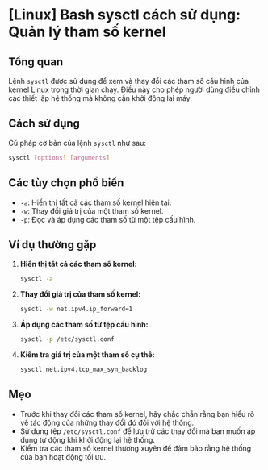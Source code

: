 # [Linux] Bash sysctl cách sử dụng: Quản lý tham số kernel

## Tổng quan
Lệnh `sysctl` được sử dụng để xem và thay đổi các tham số cấu hình của kernel Linux trong thời gian chạy. Điều này cho phép người dùng điều chỉnh các thiết lập hệ thống mà không cần khởi động lại máy.

## Cách sử dụng
Cú pháp cơ bản của lệnh `sysctl` như sau:

```bash
sysctl [options] [arguments]
```

## Các tùy chọn phổ biến
- `-a`: Hiển thị tất cả các tham số kernel hiện tại.
- `-w`: Thay đổi giá trị của một tham số kernel.
- `-p`: Đọc và áp dụng các tham số từ một tệp cấu hình.

## Ví dụ thường gặp
1. **Hiển thị tất cả các tham số kernel:**
   ```bash
   sysctl -a
   ```

2. **Thay đổi giá trị của tham số kernel:**
   ```bash
   sysctl -w net.ipv4.ip_forward=1
   ```

3. **Áp dụng các tham số từ tệp cấu hình:**
   ```bash
   sysctl -p /etc/sysctl.conf
   ```

4. **Kiểm tra giá trị của một tham số cụ thể:**
   ```bash
   sysctl net.ipv4.tcp_max_syn_backlog
   ```

## Mẹo
- Trước khi thay đổi các tham số kernel, hãy chắc chắn rằng bạn hiểu rõ về tác động của những thay đổi đó đối với hệ thống.
- Sử dụng tệp `/etc/sysctl.conf` để lưu trữ các thay đổi mà bạn muốn áp dụng tự động khi khởi động lại hệ thống.
- Kiểm tra các tham số kernel thường xuyên để đảm bảo rằng hệ thống của bạn hoạt động tối ưu.